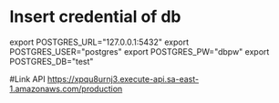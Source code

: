 
#  Insert credential of db 
export POSTGRES_URL="127.0.0.1:5432"
export POSTGRES_USER="postgres"
export POSTGRES_PW="dbpw"
export POSTGRES_DB="test"

#Link API 
https://xpqu8urnj3.execute-api.sa-east-1.amazonaws.com/production


